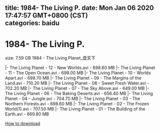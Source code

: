 
title: 1984- The Living P.
date: Mon Jan 06 2020 17:47:57 GMT+0800 (CST)    
categories: baidu
---

# 1984- The Living P.
size: 7.59 GB
 1984 - The Living Planet_盘天下
 
|- The Living Planet - 12 - New Worlds.avi - 698.60 MB
|- The Living Planet - 11 - The Open Ocean.avi - 698.00 MB
|- The Living Planet - 10 - Worlds Apart.avi - 698.70 MB
|- The Living Planet - 09 - The Margins of the Land.avi - 710.20 MB
|- The Living Planet - 08 - Sweet Fresh Water.avi - 702.20 MB
|- The Living Planet - 07 - The Sky Above.avi - 649.00 MB
|- The Living Planet - 06 - The Baking Deserts.avi - 656.40 MB
|- The Living Planet - 04 - Jungle.avi - 704.70 MB
|- The Living Planet - 03 - The Northern Forests.avi - 698.60 MB
|- The Living Planet - 02 - The Frozen World(1).avi - 707.50 MB
|- The Living Planet - 01 - The Building of the Earth.avi - 669.80 MB

[How to download](https://bpcam.bemobtrk.com/go/2ceec3aa-1ca2-46d6-b9ff-aaa5c184517c?jno=1742)
